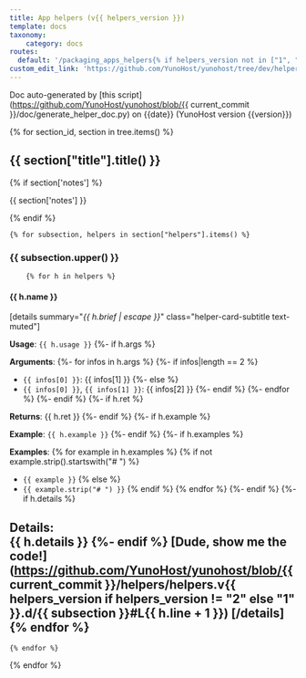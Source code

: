 ```yaml
---
title: App helpers (v{{ helpers_version }})
template: docs
taxonomy:
    category: docs
routes:
  default: '/packaging_apps_helpers{% if helpers_version not in ["1", "2"] %}_v{{ helpers_version }}{% endif %}'
custom_edit_link: 'https://github.com/YunoHost/yunohost/tree/dev/helpers/helpers.v{{ helpers_version }}.d'
---
```


Doc auto-generated by [this script](https://github.com/YunoHost/yunohost/blob/{{ current_commit }}/doc/generate_helper_doc.py) on {{date}} (YunoHost version {{version}})


{% for section_id, section in tree.items() %}
## {{ section["title"].title() }}

{% if section['notes'] %}<p>{{ section['notes'] }}</p>{% endif %}

    {% for subsection, helpers in section["helpers"].items() %}

### {{ subsection.upper() }}
        {% for h in helpers %}
#### {{ h.name }}

[details summary="<i>{{ h.brief | escape }}</i>" class="helper-card-subtitle text-muted"]

**Usage**: `{{ h.usage }}`
{%- if h.args %}

**Arguments**:
    {%- for infos in h.args %}
        {%- if infos|length == 2 %}
- `{{ infos[0] }}`: {{ infos[1] }}
        {%- else %}
- `{{ infos[0] }}`, `{{ infos[1] }}`: {{ infos[2] }}
        {%- endif %}
    {%- endfor %}
{%- endif %}
{%- if h.ret %}

**Returns**: {{ h.ret }}
{%- endif %}
{%- if h.example %}

**Example**: `{{ h.example }}`
{%- endif %}
{%- if h.examples %}

**Examples**:
    {% for example in h.examples %}
        {% if not example.strip().startswith("# ") %}
- `{{ example }}`
        {% else %}
- `{{ example.strip("# ") }}`
        {% endif %}
    {% endfor %}
{%- endif %}
{%- if h.details %}

**Details**:  
{{ h.details }}
{%- endif %}
[Dude, show me the code!](https://github.com/YunoHost/yunohost/blob/{{ current_commit }}/helpers/helpers.v{{ helpers_version if helpers_version != "2" else "1" }}.d/{{ subsection }}#L{{ h.line + 1 }})
[/details]
        {% endfor %}
---
    {% endfor %}
{% endfor %}
